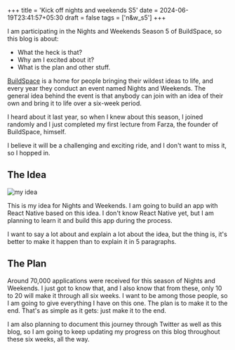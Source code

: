 +++
title = 'Kick off nights and weekends S5'
date = 2024-06-19T23:41:57+05:30
draft = false
tags = ['n&w_s5']
+++


I am participating in the Nights and Weekends Season 5 of BuildSpace, so this blog is about:

- What the heck is that?
- Why am I excited about it?
- What is the plan and other stuff.

[BuildSpace](https://buildspace.so) is a home for people bringing their wildest ideas to life, and every year they conduct an event named Nights and Weekends. The general idea behind the event is that anybody can join with an idea of their own and bring it to life over a six-week period.

I heard about it last year, so when I knew about this season, I joined randomly and I just completed my first lecture from Farza, the founder of BuildSpace, himself.

I believe it will be a challenging and exciting ride, and I don't want to miss it, so I hopped in.

## The Idea

![my idea](/erevald.png)

This is my idea for Nights and Weekends. I am going to build an app with React Native based on this idea. I don't know React Native yet, but I am planning to learn it and build this app during the process.

I want to say a lot about and explain a lot about the idea, but the thing is, it's better to make it happen than to explain it in 5 paragraphs.

## The Plan

Around 70,000 applications were received for this season of Nights and Weekends. I just got to know that, and I also know that from these, only 10 to 20 will make it through all six weeks. I want to be among those people, so I am going to give everything I have on this one. The plan is to make it to the end. That's as simple as it gets: just make it to the end.

I am also planning to document this journey through Twitter as well as this blog, so I am going to keep updating my progress on this blog throughout these six weeks, all the way.

